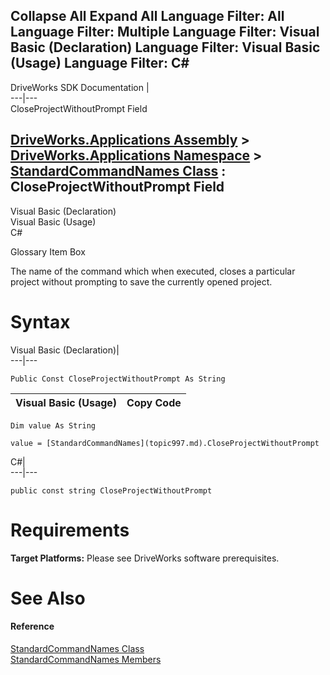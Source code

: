 Collapse All Expand All Language Filter: All  Language Filter: Multiple  Language Filter: Visual Basic (Declaration) Language Filter: Visual Basic (Usage) Language Filter: C#  
---  
DriveWorks SDK Documentation  |   
---|---  
CloseProjectWithoutPrompt Field   
  
[DriveWorks.Applications Assembly](topic13.md) > [DriveWorks.Applications Namespace](topic16.md) > [StandardCommandNames Class](topic997.md) : CloseProjectWithoutPrompt Field  
---  
  
Visual Basic (Declaration)    
Visual Basic (Usage)    
C# 

Glossary Item Box

The name of the command which when executed, closes a particular project without prompting to save the currently opened project. 

# Syntax

Visual Basic (Declaration)|   
---|---  
      
    
    Public Const CloseProjectWithoutPrompt As String  
  
Visual Basic (Usage)| Copy Code  
---|---  
      
    
    Dim value As String
     
    value = [StandardCommandNames](topic997.md).CloseProjectWithoutPrompt  
  
C#|   
---|---  
      
    
    public const string CloseProjectWithoutPrompt  
  
# Requirements

**Target Platforms:** Please see DriveWorks software prerequisites.

# See Also

#### Reference

[StandardCommandNames Class](topic997.md)   
[StandardCommandNames Members](topic998.md)


